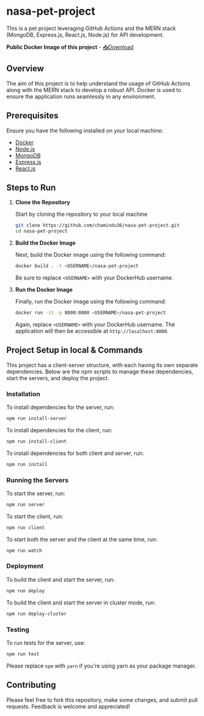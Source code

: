 # nasa-pet-project

This is a pet project leveraging GitHub Actions and the MERN stack (MongoDB, Express.js, React.js, Node.js) for API development.

**Public Docker Image of this project** - [📥Download](https://hub.docker.com/repository/docker/chamindu36/nasa-pet-project/general)

## Overview

The aim of this project is to help understand the usage of GitHub Actions along with the MERN stack to develop a robust API. Docker is used to ensure the application runs seamlessly in any environment.

## Prerequisites

Ensure you have the following installed on your local machine:

- [Docker](https://docs.docker.com/get-docker/)
- [Node.js](https://nodejs.org/en)
- [MongoDB](https://www.mongodb.com/)
- [Express.js](https://expressjs.com/)
- [React.js](https://expressjs.com/)

## Steps to Run

1. **Clone the Repository**

   Start by cloning the repository to your local machine

   ```bash
   git clone https://github.com/chamindu36/nasa-pet-project.git
   cd nasa-pet-project
   ```

2. **Build the Docker Image**

   Next, build the Docker image using the following command:

   ```bash
   docker build . -t <USERNAME>/nasa-pet-project
   ```

   Be sure to replace `<USERNAME>` with your DockerHub username.

3. **Run the Docker Image**

   Finally, run the Docker image using the following command:

   ```bash
   docker run -it -p 8000:8000 <USERNAME>/nasa-pet-project
   ```

   Again, replace `<USERNAME>` with your DockerHub username. The application will then be accessible at `http://localhost:8000`.


## Project Setup in local & Commands

This project has a client-server structure, with each having its own separate dependencies. Below are the npm scripts to manage these dependencies, start the servers, and deploy the project.

### Installation

To install dependencies for the server, run:

```bash
npm run install-server
```

To install dependencies for the client, run:

```bash
npm run install-client
```

To install dependencies for both client and server, run:

```bash
npm run install
```

### Running the Servers

To start the server, run:

```bash
npm run server
```

To start the client, run:

```bash
npm run client
```

To start both the server and the client at the same time, run:

```bash
npm run watch
```

### Deployment

To build the client and start the server, run:

```bash
npm run deploy
```

To build the client and start the server in cluster mode, run:

```bash
npm run deploy-cluster
```

### Testing

To run tests for the server, use:

```bash
npm run test
```
Please replace `npm` with `yarn` if you're using yarn as your package manager.

## Contributing

Please feel free to fork this repository, make some changes, and submit pull requests. Feedback is welcome and appreciated!
